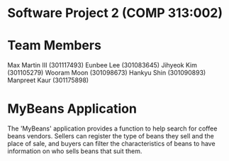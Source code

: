 # Software Project 2 (COMP 313:002)

# Team Members

Max Martin III (301117493)
Eunbee Lee (301083645)
Jihyeok Kim (301105279)
Wooram Moon (301098673)
Hankyu Shin (301090893)
Manpreet Kaur (301175898)

# MyBeans Application
The 'MyBeans' application provides a function to help search for coffee beans vendors. 
Sellers can register the type of beans they sell and the place of sale, 
and buyers can filter the characteristics of beans 
to have information on who sells beans that suit them.
